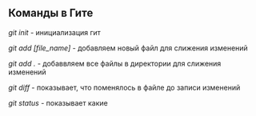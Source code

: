 ## Команды в Гите ##
*git init* - инициализация гит

*git add [file_name]* - добавляем новый файл для слижения изменений

*git add .* - добаввляем все файлы в директории для слижения изменений

*git diff* - показывает, что поменялось в файле до записи изменений

*git status* - показывает какие 